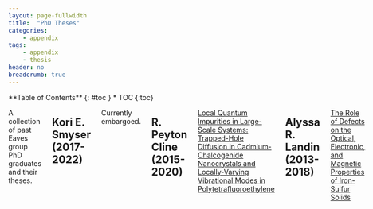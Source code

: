 ```yaml
---
layout: page-fullwidth
title:  "PhD Theses"
categories:
    - appendix
tags:
    - appendix
    - thesis
header: no
breadcrumb: true
---
```

<div class="row">
<div class="medium-4 medium-push-8 columns" markdown="1">
<div class="panel radius" markdown="1">
**Table of Contents**
{: #toc }
*  TOC
{:toc}
</div>
</div><!-- /.medium-4.columns -->

<div class="medium-8 medium-pull-4 columns" markdown="1">

A collection of past Eaves group PhD graduates and their theses.  

## Kori E. Smyser (2017-2022)

Currently embargoed.

## R. Peyton Cline (2015-2020)

<a class="theses" href="{{ site.urlfile }}phd_theses/R_Peyton_Cline.pdf">Local Quantum Impurities in Large-Scale Systems: Trapped-Hole Diffusion in Cadmium-Chalcogenide Nanocrystals and Locally-Varying Vibrational Modes in Polytetrafluoroethylene</a>

## Alyssa R. Landin (2013-2018)

<a class="theses" href="{{ site.urlfile }}phd_theses/Alyssa_Landin.pdf">The Role of Defects on the Optical, Electronic, and Magnetic Properties of Iron-Sulfur Solids</a>

## Steven E. Strong (2012-2017)

<a class="theses" href="{{ site.urlfile }}phd_theses/Steve_Strong.pdf">Molecular Dynamics in Mesoscopic Equilibrium and Nonequilibrium Systems with Applications in Sustainability</a>

## Paul Emery Teichen (2009-2015)

<a class="theses" href="{{ site.urlfile }}phd_theses/Paul_Teichen.pdf">Multielectron Dynamics of Singlet Fission in the Condensed Phase</a>

## Joseph H.J. Ostrowski (2009-2014)

<a class="theses" href="{{ site.urlfile }}phd_theses/Joe_Ostrowski.pdf">Tunable Surface Hydrophobicity and Fluid Transport through Nanoporous Membranes</a>

## Joel D. Eaves

<a class="theses" href="{{ site.urlfile }}phd_theses/Joel_Eaves.pdf">Vibrational Dynamics in Water from the Molecule's Perspective</a>


